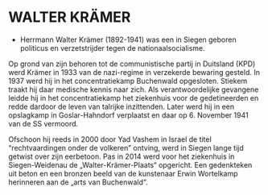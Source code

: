 # WALTER KRÄMER

* Herrmann Walter Krämer (1892-1941) was een in Siegen geboren politicus en verzetstrijder tegen de nationaalsocialisme.

Op grond van zijn behoren tot de communistische partij in Duitsland (KPD) werd Krämer in 1933 van de nazi-regime in verzekerde bewaring gesteld. In 1937 werd hij in het concentratiekamp Buchenwald opgesloten. Stiekem traakt hij daar medische kennis naar zich.  Als verantwoordelijke gevangene leidde hij in het concentratiekamp het ziekenhuis voor de gedetineerden en redde dardoor de leven van talrijke inzittenden. Later werd hij in een opslagkamp in Goslar-Hahndorf verplaatst en daar op 6. November 1941 van de SS vermoord.

Ofschoon hij reeds in 2000 door Yad Vashem in Israel de titel “rechtvaardingen onder de volkeren” ontving, werd in Siegen lange tijd getwist over zijn eerbetoon. Pas in 2014 werd voor het ziekenhuis in Siegen-Weidenau de „Walter-Krämer-Plaats“ opgericht. Een gedenkteken uit beton en een bronzen beeld van de kunstenaar Erwin Wortelkamp herinneren aan de „arts van Buchenwald“.
